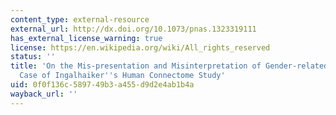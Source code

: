 ```yaml
---
content_type: external-resource
external_url: http://dx.doi.org/10.1073/pnas.1323319111
has_external_license_warning: true
license: https://en.wikipedia.org/wiki/All_rights_reserved
status: ''
title: 'On the Mis-presentation and Misinterpretation of Gender-related Data: The
  Case of Ingalhaiker''s Human Connectome Study'
uid: 0f0f136c-5897-49b3-a455-d9d2e4ab1b4a
wayback_url: ''
---
```

